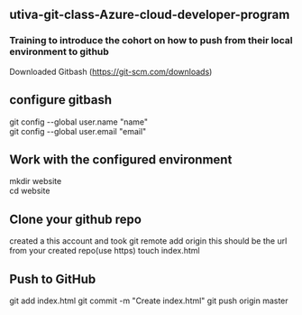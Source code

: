 ## utiva-git-class-Azure-cloud-developer-program
###  Training to introduce the cohort on how to push from their local environment to github
Downloaded Gitbash (https://git-scm.com/downloads)
## configure  gitbash
git config --global user.name "name"  
git config --global user.email "email"  
## Work with the configured environment
mkdir website  
cd website  
## Clone your github repo
created a this account and took
git remote add origin
this should be the url from your created repo(use https) touch index.html
## Push to GitHub
git add index.html
git commit -m "Create index.html"
git push origin master
